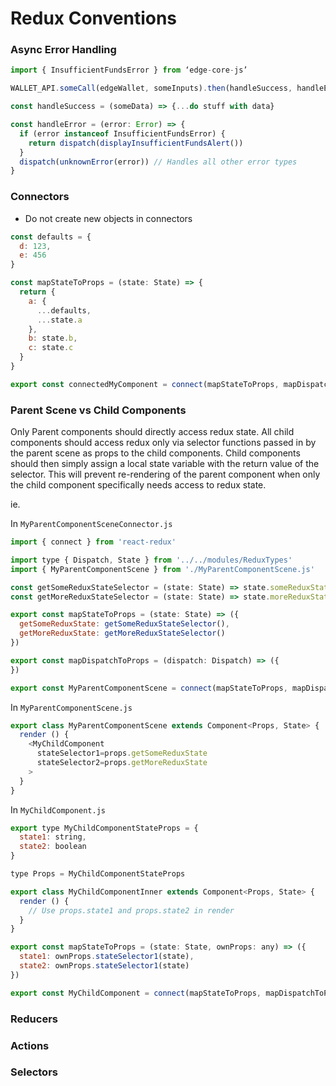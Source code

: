 # Redux Conventions

### Async Error Handling

```javascript
import { InsufficientFundsError } from ‘edge-core-js’

WALLET_API.someCall(edgeWallet, someInputs).then(handleSuccess, handleError)

const handleSuccess = (someData) => {...do stuff with data}

const handleError = (error: Error) => {
  if (error instanceof InsufficientFundsError) {
    return dispatch(displayInsufficientFundsAlert())
  }
  dispatch(unknownError(error)) // Handles all other error types
}
```

### Connectors
* Do not create new objects in connectors

```javascript
const defaults = {
  d: 123,
  e: 456
}

const mapStateToProps = (state: State) => {
  return {
    a: {
      ...defaults,
      ...state.a
    },
    b: state.b,
    c: state.c
  }
}

export const connectedMyComponent = connect(mapStateToProps, mapDispatchToProps)(MyComponent)
```

### Parent Scene vs Child Components

Only Parent components should directly access redux state. All child components should access redux only via selector functions passed in by the parent scene as props to the child components. Child components should then simply assign a local state variable with the return value of the selector. This will prevent re-rendering of the parent component when only the child component specifically needs access to redux state.

ie.

In `MyParentComponentSceneConnector.js`
```javascript
import { connect } from 'react-redux'

import type { Dispatch, State } from '../../modules/ReduxTypes'
import { MyParentComponentScene } from './MyParentComponentScene.js'

const getSomeReduxStateSelector = (state: State) => state.someReduxState
const getMoreReduxStateSelector = (state: State) => state.moreReduxState

export const mapStateToProps = (state: State) => ({
  getSomeReduxState: getSomeReduxStateSelector(),
  getMoreReduxState: getMoreReduxStateSelector()
})

export const mapDispatchToProps = (dispatch: Dispatch) => ({
})

export const MyParentComponentScene = connect(mapStateToProps, mapDispatchToProps)(MyParentComponentScene)

```

In `MyParentComponentScene.js`
```javascript
export class MyParentComponentScene extends Component<Props, State> {
  render () {
    <MyChildComponent
      stateSelector1=props.getSomeReduxState
      stateSelector2=props.getMoreReduxState
    >
  }
}
```


In `MyChildComponent.js`
```javascript
export type MyChildComponentStateProps = {
  state1: string,
  state2: boolean
}

type Props = MyChildComponentStateProps

export class MyChildComponentInner extends Component<Props, State> {
  render () {
    // Use props.state1 and props.state2 in render
  }
}

export const mapStateToProps = (state: State, ownProps: any) => ({
  state1: ownProps.stateSelector1(state),
  state2: ownProps.stateSelector1(state)
})

export const MyChildComponent = connect(mapStateToProps, mapDispatchToProps)
```
### Reducers

### Actions

### Selectors
